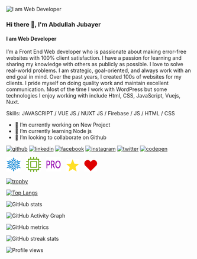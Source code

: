![I am Web Developer](https://pbs.twimg.com/profile_banners/1305094876745220098/1641149602/600x200)
### Hi there 👋, I'm Abdullah Jubayer
#### I am Web Developer


I’m a Front End Web developer who is passionate about making error-free websites with 100% client satisfaction. I have a passion for learning and sharing my knowledge with others as publicly as possible. I love to solve real-world problems. I am strategic, goal-oriented, and always work with an end goal in mind. Over the past years, I created 100s of websites for my clients. I pride myself on doing quality work and maintain excellent communication. Most of the time I work with WordPress but some technologies I enjoy working with include Html, CSS, JavaScript, Vuejs, Nuxt.

Skills: JAVASCRIPT / VUE JS / NUXT JS / Firebase / JS / HTML / CSS

- 🔭 I’m currently working on New Project 
- 🌱 I’m currently learning Node js 
- 👯 I’m looking to collaborate on Github 


[<img src='https://cdn.jsdelivr.net/npm/simple-icons@3.0.1/icons/github.svg' alt='github' height='40'>](https://github.com/Abdullah9001)  [<img src='https://cdn.jsdelivr.net/npm/simple-icons@3.0.1/icons/linkedin.svg' alt='linkedin' height='40'>](https://www.linkedin.com/in/abdullah-jubayer-a57178205/)  [<img src='https://cdn.jsdelivr.net/npm/simple-icons@3.0.1/icons/facebook.svg' alt='facebook' height='40'>](https://www.facebook.com/mdabdullahjubayer.toaha)  [<img src='https://cdn.jsdelivr.net/npm/simple-icons@3.0.1/icons/instagram.svg' alt='instagram' height='40'>](https://www.instagram.com/jubayer4505/)  [<img src='https://cdn.jsdelivr.net/npm/simple-icons@3.0.1/icons/twitter.svg' alt='twitter' height='40'>](https://twitter.com/Abdulla77450444)  [<img src='https://cdn.jsdelivr.net/npm/simple-icons@3.0.1/icons/codepen.svg' alt='codepen' height='40'>](https://codepen.io/abdullah9001)  

<a href='https://archiveprogram.github.com/'><img src='https://raw.githubusercontent.com/acervenky/animated-github-badges/master/assets/acbadge.gif' width='40' height='40'></a> <a href='https://docs.github.com/en/developers'><img src='https://raw.githubusercontent.com/acervenky/animated-github-badges/master/assets/devbadge.gif' width='40' height='40'></a> <a href='https://github.com/pricing'><img src='https://raw.githubusercontent.com/acervenky/animated-github-badges/master/assets/pro.gif' width='40' height='40'></a> <a href='https://stars.github.com/'><img src='https://raw.githubusercontent.com/acervenky/animated-github-badges/master/assets/starbadge.gif' width='35' height='35'></a> <a href='https://docs.github.com/en/github/supporting-the-open-source-community-with-github-sponsors'><img src='https://raw.githubusercontent.com/acervenky/animated-github-badges/master/assets/sponsorbadge.gif' width='35' height='35'></a> 

[![trophy](https://github-profile-trophy.vercel.app/?username=Abdullah9001)](https://github.com/ryo-ma/github-profile-trophy)

[![Top Langs](https://github-readme-stats.vercel.app/api/top-langs/?username=Abdullah9001)](https://github.com/anuraghazra/github-readme-stats)

![GitHub stats](https://github-readme-stats.vercel.app/api?username=Abdullah9001&show_icons=true&count_private=true)  

![GitHub Activity Graph](https://activity-graph.herokuapp.com/graph?username=Abdullah9001)  

![GitHub metrics](https://metrics.lecoq.io/Abdullah9001)  

![GitHub streak stats](https://github-readme-streak-stats.herokuapp.com/?user=Abdullah9001)  

![Profile views](https://gpvc.arturio.dev/Abdullah9001)  

